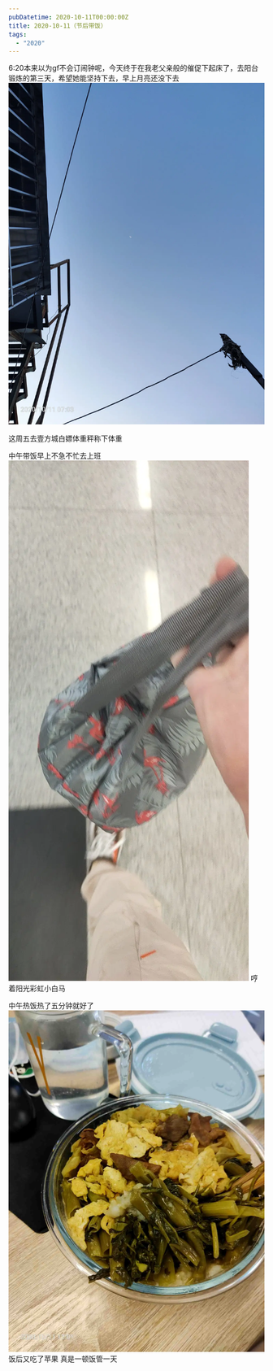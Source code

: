 ```yaml
---
pubDatetime: 2020-10-11T00:00:00Z
title: 2020-10-11（节后带饭）
tags:
  - "2020"
---
```


6:20本来以为gf不会订闹钟呢，今天终于在我老父亲般的催促下起床了，去阳台锻炼的第三天，希望她能坚持下去，早上月亮还没下去
![](../../img/6904315-981ffca04b30bd9c.jpg)

这周五去壹方城白嫖体重秤称下体重

中午带饭早上不急不忙去上班
![](../../img/6904315-01397e13947b314f.jpg)
哼着阳光彩虹小白马

中午热饭热了五分钟就好了
![](../../img/6904315-a2f6eb1c30f4d94a.jpg)饭后又吃了苹果
真是一顿饭管一天
